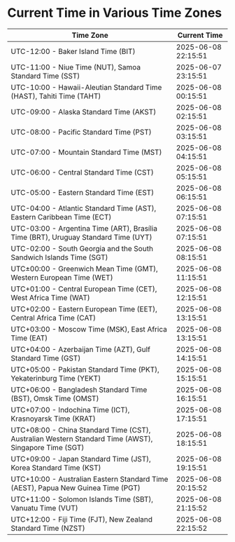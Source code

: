 # Current Time in Various Time Zones

| Time Zone | Current Time |
|-----------|--------------|
| UTC-12:00 - Baker Island Time (BIT) | 2025-06-08 22:15:51 |
| UTC-11:00 - Niue Time (NUT), Samoa Standard Time (SST) | 2025-06-07 23:15:51 |
| UTC-10:00 - Hawaii-Aleutian Standard Time (HAST), Tahiti Time (TAHT) | 2025-06-08 00:15:51 |
| UTC-09:00 - Alaska Standard Time (AKST) | 2025-06-08 02:15:51 |
| UTC-08:00 - Pacific Standard Time (PST) | 2025-06-08 03:15:51 |
| UTC-07:00 - Mountain Standard Time (MST) | 2025-06-08 04:15:51 |
| UTC-06:00 - Central Standard Time (CST) | 2025-06-08 05:15:51 |
| UTC-05:00 - Eastern Standard Time (EST) | 2025-06-08 06:15:51 |
| UTC-04:00 - Atlantic Standard Time (AST), Eastern Caribbean Time (ECT) | 2025-06-08 07:15:51 |
| UTC-03:00 - Argentina Time (ART), Brasília Time (BRT), Uruguay Standard Time (UYT) | 2025-06-08 07:15:51 |
| UTC-02:00 - South Georgia and the South Sandwich Islands Time (SGT) | 2025-06-08 08:15:51 |
| UTC±00:00 - Greenwich Mean Time (GMT), Western European Time (WET) | 2025-06-08 11:15:51 |
| UTC+01:00 - Central European Time (CET), West Africa Time (WAT) | 2025-06-08 12:15:51 |
| UTC+02:00 - Eastern European Time (EET), Central Africa Time (CAT) | 2025-06-08 13:15:51 |
| UTC+03:00 - Moscow Time (MSK), East Africa Time (EAT) | 2025-06-08 13:15:51 |
| UTC+04:00 - Azerbaijan Time (AZT), Gulf Standard Time (GST) | 2025-06-08 14:15:51 |
| UTC+05:00 - Pakistan Standard Time (PKT), Yekaterinburg Time (YEKT) | 2025-06-08 15:15:51 |
| UTC+06:00 - Bangladesh Standard Time (BST), Omsk Time (OMST) | 2025-06-08 16:15:51 |
| UTC+07:00 - Indochina Time (ICT), Krasnoyarsk Time (KRAT) | 2025-06-08 17:15:51 |
| UTC+08:00 - China Standard Time (CST), Australian Western Standard Time (AWST), Singapore Time (SGT) | 2025-06-08 18:15:51 |
| UTC+09:00 - Japan Standard Time (JST), Korea Standard Time (KST) | 2025-06-08 19:15:51 |
| UTC+10:00 - Australian Eastern Standard Time (AEST), Papua New Guinea Time (PGT) | 2025-06-08 20:15:52 |
| UTC+11:00 - Solomon Islands Time (SBT), Vanuatu Time (VUT) | 2025-06-08 21:15:52 |
| UTC+12:00 - Fiji Time (FJT), New Zealand Standard Time (NZST) | 2025-06-08 22:15:52 |
